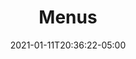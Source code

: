 ---
title: "Menus"
date: 2021-01-11T20:36:22-05:00
notes: "Cover design <br>
Illustration and lettering: Jacques Pépin"
lead_image: "menus/Menus_cover.png"
---
